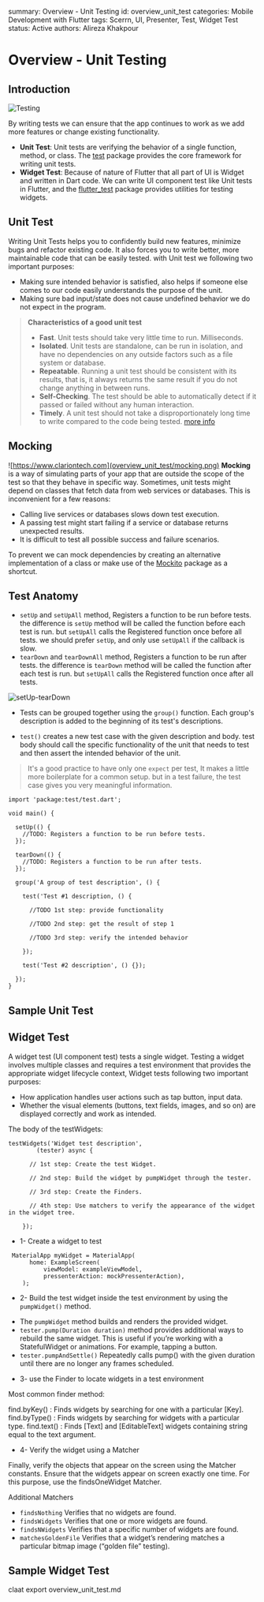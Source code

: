 summary: Overview - Unit Testing
id: overview_unit_test
categories: Mobile Development with Flutter
tags: Scerrn, UI, Presenter, Test, Widget Test
status:  Active
authors: Alireza Khakpour

<style>
r { color: Red }
o { color: Orange }
g { color: Green }
</style>

# Overview - Unit Testing

## Introduction

![Testing](overview_unit_test/test-intro.png)

By writing tests we can ensure that the app continues to work as we add more features or change existing functionality.


  - **Unit Test**: Unit tests are verifying the behavior of a single function, method, or class. The [test](https://pub.dev/packages/test) package provides the core framework for writing unit tests.
  - **Widget Test**: Because of nature of Flutter that all part of UI is Widget and written in Dart code. We can write UI component test like Unit tests in Flutter, and the [flutter_test](https://api.flutter.dev/flutter/flutter_test/flutter_test-library.html) package provides utilities for testing widgets.


## Unit Test

Writing Unit Tests helps you to confidently build new features, minimize bugs and refactor existing code. It also forces you to write better, more maintainable code that can be easily tested. with Unit test we following two important purposes:
* Making sure intended behavior is satisfied, also helps if someone else comes to our code easily understands the purpose of the unit.
* Making sure bad input/state does not cause undefined behavior we do not expect in the program.

> **Characteristics of a good unit test**
> * **Fast**. Unit tests should take very little time to run. Milliseconds.
> * **Isolated**. Unit tests are standalone, can be run in isolation, and have no dependencies on any outside factors such as a file system or database.
> * **Repeatable**. Running a unit test should be consistent with its results, that is, it always returns the same result if you do not change anything in between runs.
> * **Self-Checking**. The test should be able to automatically detect if it passed or failed without any human interaction.
> * **Timely**. A unit test should not take a disproportionately long time to write compared to the code being tested. [more info](https://docs.microsoft.com/en-us/dotnet/core/testing/unit-testing-best-practices)

## Mocking
![https://www.clariontech.com](overview_unit_test/mocking.png)
**Mocking** is a way of simulating parts of your app that are outside the scope of the test so that they behave in specific way. Sometimes, unit tests might depend on classes that fetch data from web services or databases. This is inconvenient for a few reasons:

- Calling live services or databases slows down test execution.
- A passing test might start failing if a service or database returns unexpected results. 
- It is difficult to test all possible success and failure scenarios.

To prevent we can mock dependencies by creating an alternative implementation of a class or make use of the [Mockito](https://pub.dev/packages/mockito) package as a shortcut.
## Test Anatomy

* `setUp` and `setUpAll` method, Registers a function to be run before tests. the difference is `setUp` method will be called the function before each test is run. but `setUpAll` calls the Registered function once before all tests. we should prefer `setUp`, and only use `setUpAll` if the callback is slow.
* `tearDown` and `tearDownAll` method, Registers a function to be run after tests. the difference is `tearDown` method will be called the function after each test is run. but `setUpAll` calls the Registered function once after all tests.

![setUp-tearDown](overview_unit_test/setupteardown.png)

* Tests can be grouped together using the `group()` function. Each group's description is added to the beginning of its test's descriptions. 

* `test()` creates a new test case with the given description and body. test body should call the specific functionality of the unit that needs to test and then assert the intended behavior of the unit.

> It's a good practice to have only one `expect` per test, It makes a little more boilerplate for a common setup. but in a test failure, the test case gives you very meaningful information.


```
import 'package:test/test.dart';

void main() {

  setUp(() {
    //TODO: Registers a function to be run before tests.
  });

  tearDown(() {
    //TODO: Registers a function to be run after tests.
  });

  group('A group of test description', () {

    test('Test #1 description, () {

      //TODO 1st step: provide functionality

      //TODO 2nd step: get the result of step 1

      //TODO 3rd step: verify the intended behavior

    });

    test('Test #2 description', () {});
    
  });
}
```

## Sample Unit Test



## Widget Test

A widget test (UI component test) tests a single widget. Testing a widget involves multiple classes and requires a test environment that provides the appropriate widget lifecycle context, Widget tests following two important purposes:
* How application handles user actions such as tap button, input data.
* Whether the visual elements (buttons, text fields, images, and so on) are displayed correctly and work as intended.

The body of the testWidgets:
```
testWidgets('Widget test description',
        (tester) async {
      
      // 1st step: Create the test Widget.

      // 2nd step: Build the widget by pumpWidget through the tester.

      // 3rd step: Create the Finders.

      // 4th step: Use matchers to verify the appearance of the widget in the widget tree.
      
    });

```

* 1- Create a widget to test 

```
 MaterialApp myWidget = MaterialApp(
      home: ExampleScreen(
          viewModel: exampleViewModel,
          pressenterAction: mockPressenterAction),
    );
```
* 2- Build the test widget inside the test environment by using the `pumpWidget()` method. 

- The `pumpWidget` method builds and renders the provided widget.
- `tester.pump(Duration duration)` method provides additional ways to rebuild the same widget. This is useful if you’re working with a StatefulWidget or animations. For example, tapping a button. 
- `tester.pumpAndSettle()` Repeatedly calls pump() with the given duration until there are no longer any frames scheduled. 

* 3- use the Finder to locate widgets in a test environment

Most common finder method:

find.byKey() : Finds widgets by searching for one with a particular [Key].
find.byType() : Finds widgets by searching for widgets with a particular type.
find.text() : Finds [Text] and [EditableText] widgets containing string equal to the text argument.


* 4- Verify the widget using a Matcher

Finally, verify the objects that appear on the screen using the Matcher constants. 
Ensure that the widgets appear on screen exactly one time. For this purpose, use the findsOneWidget Matcher.

Additional Matchers
- `findsNothing` Verifies that no widgets are found.
- `findsWidgets` Verifies that one or more widgets are found.
- `findsNWidgets`
Verifies that a specific number of widgets are found.
- `matchesGoldenFile` Verifies that a widget’s rendering matches a particular bitmap image (“golden file” testing).

## Sample Widget Test


claat export overview_unit_test.md  
